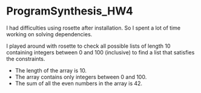 # ProgramSynthesis_HW4

I had difficulties using rosette after installation. So I spent a lot of time working on solving dependencies.

I played around with rosette to check all possible lists of length 10 containing integers between 0 and 100 (inclusive) to find a list that satisfies the constraints. 
- The length of the array is 10.
- The array contains only integers between 0 and 100.
- The sum of all the even numbers in the array is 42.
